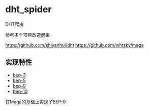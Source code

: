 # dht_spider
DHT爬虫

參考多个项目改造而来

https://github.com/shiyanhui/dht
https://github.com/whtsky/maga

## 实现特性

-  [bep-3](http://www.bittorrent.org/beps/bep_0003.html)
-  [bep-5](http://www.bittorrent.org/beps/bep_0005.html)
-  [bep-9](http://www.bittorrent.org/beps/bep_0009.html)
-  [bep-10](http://www.bittorrent.org/beps/bep_0010.html)

在Maga的基础上实现了BEP-9